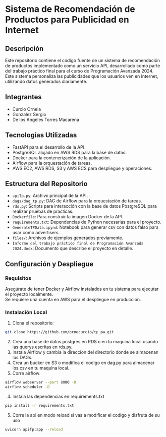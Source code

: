 # Sistema de Recomendación de Productos para Publicidad en Internet

## Descripción
Este repositorio contiene el código fuente de un sistema de recomendación de productos implementado como un servicio API, desarrollado como parte del trabajo práctico final para el curso de Programación Avanzada 2024. Este sistema personaliza las publicidades que los usuarios ven en internet, utilizando datos generados diariamente.

## Integrantes
- Curcio Ornela
- Gonzalez Sergio
- De los Angeles Torres Macarena

## Tecnologías Utilizadas
- FastAPI para el desarrollo de la API.
- PostgreSQL alojado en AWS RDS para la base de datos.
- Docker para la contenerización de la aplicación.
- Airflow para la orquestación de tareas.
- AWS EC2, AWS RDS, S3 y AWS ECS para despliegue y operaciones.

## Estructura del Repositorio
- `apiTp.py`: Archivo principal de la API.
- `dags/dag_tp.py`: DAG de Airflow para la orquestación de tareas.
- `rds.py`: Scripts para interacción con la base de datos PostgreSQL para realizar pruebas de practicas.
- `Dockerfile`: Para construir la imagen Docker de la API.
- `requirements.txt`: Dependencias de Python necesarias para el proyecto.
- `GenerateTPData.ipynd`: Notebook para generar csv con datos falso para usar como advertisers. 
- `files/`: Archivos de ejemplos generados previamente. 
- `Informe del trabajo práctico final de Programación Avanzada 2024.docx`: Documento que describe el proyecto en detalle.

## Configuración y Despliegue
### Requisitos
Asegúrate de tener Docker y Airflow instalados en tu sistema para ejecutar el proyecto localmente.  
Se requiere una cuenta en AWS para el despliegue en producción.

### Instalación Local
1. Clona el repositorio:
```bash
git clone https://github.com/ornecurcio/tp_pa.git
```
2. Crea una base de datos postgres en RDS o en tu maquina local usando las querys escritas en rds.py. 
2. Instala Airflow y cambia la direccion del directorio donde se almacenan los DAGs. 
3. Crea un bucker en S3 o modifica el codigo en dag.py para almacenar los csv en tu maquina local. 
5. Corre airflow: 
```bash
airflow webserver --port 8080 -D
airflow scheduler -D
```
4. Instala las dependencias en requirements.txt 
```bash
pip install -r requirements.txt
```
5. Corre la api en modo reload si vas a modificar el codigo y disfruta de su uso
```bash
uvicorn apiTp:app --reload
```

